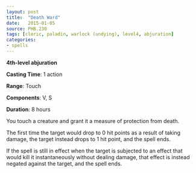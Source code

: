 ```yaml
---
layout: post
title:  "Death Ward"
date:   2015-01-05
source: PHB.230
tags: [cleric, paladin, warlock (undying), level4, abjuration]
categories:
- spells
---
```


**4th-level abjuration**

**Casting Time**: 1 action

**Range**: Touch

**Components**: V, S

**Duration**: 8 hours

You touch a creature and grant it a measure of protection from death.

The first time the target would drop to 0 hit points as a result of taking damage, the target instead drops to 1 hit point, and the spell ends.

If the spell is still in effect when the target is subjected to an effect that would kill it instantaneously without dealing damage, that effect is instead negated against the target, and the spell ends.
